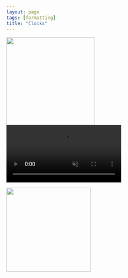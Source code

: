 ```yaml
---
layout: page
tags: [formatting]
title: "Clocks"
---
```



<a ><img src="http://gtendas.github.io/orologi/carriage1.jpg" align="left" width="230" ></a> 

<video autoplay muted controls>
  <source src="http://gtendas.github.io/orologi/carriage2.mp4" type="video/mp4">
  <p>Your browser does not support the video element.</p>
</video>

<a ><img src="http://gtendas.github.io/orologi/carriageold1.jpg"  width="220" ></a>  

